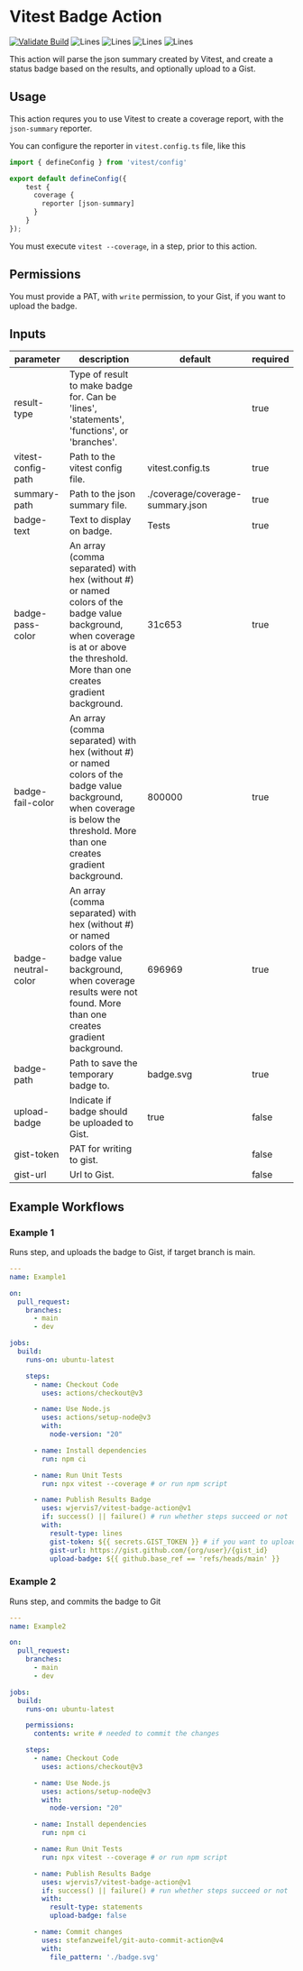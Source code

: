 # Vitest Badge Action

[![Validate Build][buildImg]][buildLnk] ![Lines][testLinesImg] ![Lines][testStatementsImg] ![Lines][testFunctionsImg] ![Lines][testBranchesImg]

This action will parse the json summary created by Vitest, and create a status badge based on the results, and optionally upload to a Gist.

## Usage

This action requres you to use Vitest to create a coverage report, with the `json-summary` reporter.

You can configure the reporter in `vitest.config.ts` file, like this

```ts
import { defineConfig } from 'vitest/config'

export default defineConfig({
    test {
      coverage {
        reporter [json-summary]
      }
    }
});
```

You must execute `vitest --coverage`, in a step, prior to this action.

## Permissions

You must provide a PAT, with `write` permission, to your Gist, if you want to upload the badge.

## Inputs

| parameter | description | default | required |
| --- | --- | --- | --- |
| result-type | Type of result to make badge for. Can be 'lines', 'statements', 'functions', or 'branches'. | | true |
| vitest-config-path | Path to the vitest config file. | vitest.config.ts | true |
| summary-path | Path to the json summary file. | ./coverage/coverage-summary.json | true |
| badge-text | Text to display on badge. | Tests | true |
| badge-pass-color | An array (comma separated) with hex (without #) or named colors of the badge value background, when coverage is at or above the threshold. More than one creates gradient background. | 31c653 | true |
| badge-fail-color | An array (comma separated) with hex (without #) or named colors of the badge value background, when coverage is below the threshold. More than one creates gradient background. | 800000 | true |
| badge-neutral-color | An array (comma separated) with hex (without #) or named colors of the badge value background, when coverage results were not found. More than one creates gradient background. | 696969 | true |
| badge-path | Path to save the temporary badge to. | badge.svg | true |
| upload-badge | Indicate if badge should be uploaded to Gist. | true | false |
| gist-token | PAT for writing to gist. | |  false |
| gist-url | Url to Gist. | | false |

## Example Workflows

### Example 1

Runs step, and uploads the badge to Gist, if target branch is main.

```yaml
---
name: Example1

on:
  pull_request:
    branches:
      - main
      - dev

jobs:
  build:
    runs-on: ubuntu-latest

    steps:
      - name: Checkout Code
        uses: actions/checkout@v3

      - name: Use Node.js
        uses: actions/setup-node@v3
        with:
          node-version: "20"

      - name: Install dependencies
        run: npm ci

      - name: Run Unit Tests
        run: npx vitest --coverage # or run npm script

      - name: Publish Results Badge
        uses: wjervis7/vitest-badge-action@v1
        if: success() || failure() # run whether steps succeed or not
        with:
          result-type: lines
          gist-token: ${{ secrets.GIST_TOKEN }} # if you want to upload badge to gist
          gist-url: https://gist.github.com/{org/user}/{gist_id}
          upload-badge: ${{ github.base_ref == 'refs/heads/main' }}
```

### Example 2

Runs step, and commits the badge to Git

```yaml
---
name: Example2

on:
  pull_request:
    branches:
      - main
      - dev

jobs:
  build:
    runs-on: ubuntu-latest

    permissions:
      contents: write # needed to commit the changes

    steps:
      - name: Checkout Code
        uses: actions/checkout@v3

      - name: Use Node.js
        uses: actions/setup-node@v3
        with:
          node-version: "20"

      - name: Install dependencies
        run: npm ci

      - name: Run Unit Tests
        run: npx vitest --coverage # or run npm script

      - name: Publish Results Badge
        uses: wjervis7/vitest-badge-action@v1
        if: success() || failure() # run whether steps succeed or not
        with:
          result-type: statements
          upload-badge: false          

      - name: Commit changes
        uses: stefanzweifel/git-auto-commit-action@v4
        with:
          file_pattern: './badge.svg'  
```

[buildImg]:https//github.com/wjervis7/azure-devops/actions/workflows/validation.yaml/badge.svg?branch=main
[buildLnk]:https//github.com/wjervis7/azure-devops/actions/workflows/validation.yaml
[testLinesImg]:https//gist.githubusercontent.com/wjervis7/b6e7abcadd55f08304a4249fe962f75c/raw/badge-lines.svg
[testStatementsImg]:https//gist.githubusercontent.com/wjervis7/b6e7abcadd55f08304a4249fe962f75c/raw/badge-statements.svg
[testFunctionsImg]:https//gist.githubusercontent.com/wjervis7/b6e7abcadd55f08304a4249fe962f75c/raw/badge-functions.svg
[testBranchesImg]:https//gist.githubusercontent.com/wjervis7/b6e7abcadd55f08304a4249fe962f75c/raw/badge-branches.svg
